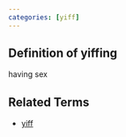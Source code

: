 ```yaml
---
categories: [yiff]
---
```


## Definition of yiffing

having sex

## Related Terms

- [yiff](./yiff)
